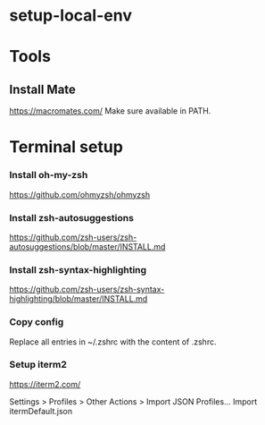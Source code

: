 # setup-local-env

# Tools
## Install Mate
https://macromates.com/
Make sure available in PATH.

# Terminal setup

### Install oh-my-zsh
https://github.com/ohmyzsh/ohmyzsh

### Install zsh-autosuggestions
https://github.com/zsh-users/zsh-autosuggestions/blob/master/INSTALL.md

### Install zsh-syntax-highlighting
https://github.com/zsh-users/zsh-syntax-highlighting/blob/master/INSTALL.md

### Copy config
Replace all entries in ~/.zshrc with the content of .zshrc.

### Setup iterm2
https://iterm2.com/

Settings > Profiles > Other Actions > Import JSON Profiles...
Import itermDefault.json